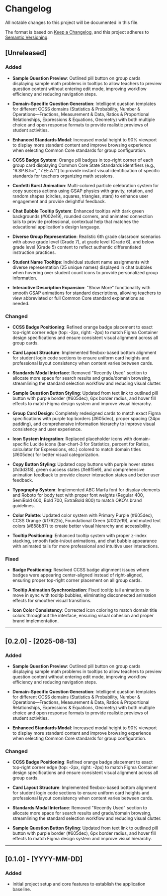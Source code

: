 # Changelog

All notable changes to this project will be documented in this file.

The format is based on [Keep a Changelog](https://keepachangelog.com/en/1.0.0/),
and this project adheres to [Semantic Versioning](https://semver.org/spec/v2.0.0.html).

<!--
INSTRUCTIONS FOR AI:
- Add all new, unreleased changes to the "[Unreleased]" section.
- For each change, describe both WHAT was changed and WHY it was changed.
- Keep descriptions concise, but ensure the 'what' and 'why' are always clear.
- When a new version is released, create a new version header like "## [1.2.3] - YYYY-MM-DD" and move the changes from "[Unreleased]" into it.
-->

## [Unreleased]

### Added

- **Sample Question Preview**: Outlined pill button on group cards displaying sample math problems in tooltips to allow teachers to preview question content without entering edit mode, improving workflow efficiency and reducing navigation steps.

- **Domain-Specific Question Generation**: Intelligent question templates for different CCSS domains (Statistics & Probability, Number & Operations—Fractions, Measurement & Data, Ratios & Proportional Relationships, Expressions & Equations, Geometry) with both multiple choice and open response formats to provide realistic previews of student activities.

- **Enhanced Standards Modal**: Increased modal height to 90% viewport to display more standard content and improve browsing experience when selecting Common Core standards for group configuration.

- **CCSS Badge System**: Orange pill badges in top-right corner of each group card displaying Common Core State Standards identifiers (e.g., "6.SP.B.5c", "7.EE.A.1") to provide instant visual identification of specific standards for teachers organizing math sessions.

- **Confetti Burst Animation**: Multi-colored particle celebration system for copy success actions using GSAP physics with gravity, rotation, and random shapes (circles, squares, triangles, stars) to enhance user engagement and provide delightful feedback.

- **Chat Bubble Tooltip System**: Enhanced tooltips with dark green backgrounds (#002e19), rounded corners, and animated connection tails to provide professional, contextual help that matches the educational application's design language.

- **Diverse Group Representation**: Realistic 6th grade classroom scenarios with above grade level (Grade 7), at grade level (Grade 6), and below grade level (Grade 5) content to reflect authentic differentiated instruction practices.

- **Student Name Tooltips**: Individual student name assignments with diverse representation (25 unique names) displayed in chat bubbles when hovering over student count icons to provide personalized group information.

- **Interactive Description Expansion**: "Show More" functionality with smooth GSAP animations for standard descriptions, allowing teachers to view abbreviated or full Common Core standard explanations as needed.

### Changed

- **CCSS Badge Positioning**: Refined orange badge placement to exact top-right corner edge (top: -2px, right: -2px) to match Figma Container design specifications and ensure consistent visual alignment across all group cards.

- **Card Layout Structure**: Implemented flexbox-based bottom alignment for student login code sections to ensure uniform card heights and professional layout consistency when content varies between cards.

- **Standards Modal Interface**: Removed "Recently Used" section to allocate more space for search results and grade/domain browsing, streamlining the standard selection workflow and reducing visual clutter.

- **Sample Question Button Styling**: Updated from text link to outlined pill button with purple border (#605dec), 6px border radius, and hover fill effects to match Figma design system and improve visual hierarchy.

- **Group Card Design**: Completely redesigned cards to match exact Figma specifications with purple top borders (#605dec), proper spacing (24px padding), and comprehensive information hierarchy to improve visual consistency and user experience.

- **Icon System Integration**: Replaced placeholder icons with domain-specific Lucide icons (bar-chart-3 for Statistics, percent for Ratios, calculator for Expressions, etc.) colored to match domain titles (#605dec) for better visual categorization.

- **Copy Button Styling**: Updated copy buttons with purple hover states (#d3d3f8), green success states (#e8f5e9), and comprehensive animation feedback to provide clearer interaction states and better user feedback.

- **Typography System**: Implemented ABC Marfa font for display elements and Roboto for body text with proper font weights (Regular 400, SemiBold 600, Bold 700, ExtraBold 800) to match OKO's brand guidelines.

- **Color Palette**: Updated color system with Primary Purple (#605dec), CCSS Orange (#f7622b), Foundational Green (#002e19), and muted text colors (#858b87) to create better visual hierarchy and accessibility.

- **Tooltip Positioning**: Enhanced tooltip system with proper z-index stacking, smooth fade-in/out animations, and chat bubble appearance with animated tails for more professional and intuitive user interactions.

### Fixed

- **Badge Positioning**: Resolved CCSS badge alignment issues where badges were appearing center-aligned instead of right-aligned, ensuring proper top-right corner placement on all group cards.

- **Tooltip Animation Synchronization**: Fixed tooltip tail animations to move in sync with tooltip bubbles, eliminating disconnected animation effects for smoother visual transitions.

- **Icon Color Consistency**: Corrected icon coloring to match domain title colors throughout the interface, ensuring visual cohesion and proper brand implementation.

---

## [0.2.0] - [2025-08-13]

### Added

- **Sample Question Preview**: Outlined pill button on group cards displaying sample math problems in tooltips to allow teachers to preview question content without entering edit mode, improving workflow efficiency and reducing navigation steps.

- **Domain-Specific Question Generation**: Intelligent question templates for different CCSS domains (Statistics & Probability, Number & Operations—Fractions, Measurement & Data, Ratios & Proportional Relationships, Expressions & Equations, Geometry) with both multiple choice and open response formats to provide realistic previews of student activities.

- **Enhanced Standards Modal**: Increased modal height to 90% viewport to display more standard content and improve browsing experience when selecting Common Core standards for group configuration.

### Changed

- **CCSS Badge Positioning**: Refined orange badge placement to exact top-right corner edge (top: -2px, right: -2px) to match Figma Container design specifications and ensure consistent visual alignment across all group cards.

- **Card Layout Structure**: Implemented flexbox-based bottom alignment for student login code sections to ensure uniform card heights and professional layout consistency when content varies between cards.

- **Standards Modal Interface**: Removed "Recently Used" section to allocate more space for search results and grade/domain browsing, streamlining the standard selection workflow and reducing visual clutter.

- **Sample Question Button Styling**: Updated from text link to outlined pill button with purple border (#605dec), 6px border radius, and hover fill effects to match Figma design system and improve visual hierarchy.

---

## [0.1.0] - [YYYY-MM-DD]

<!-- Example of an initial release -->

### Added

- Initial project setup and core features to establish the application baseline.
